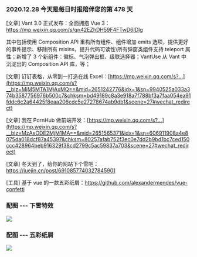 ### 2020.12.28 今天是每日时报陪伴您的第 478 天

[文章] Vant 3.0 正式发布：全面拥抱 Vue 3：<https://mp.weixin.qq.com/s/qn42EZhDH59F4FTwD6IDlg>

其中包括使用 Composition API 重构所有组件、组件增加 emits 选项，提供更好的事件提示、移除所有 mixins，提升代码可读性\所有弹窗类组件支持 teleport 属性；新增了 3 个新组件：徽标、气泡弹出框、级联选择器；VantUse 从 Vant 中沉淀出的 Composition API 库，等；

[文章] 钉钉表格，从零到一打造在线 Excel：[https://mp.weixin.qq.com/s?...](https://mp.weixin.qq.com/s?__biz=MjM5MTA1MjAxMQ==&mid=2651242776&idx=1&sn=9940525a033a374b3587756976b500c7&chksm=bd49189c8a3e918a7f788bf3a7faa054ea91fddc6c2a64425f8eaa206cdc5e27278674ab9db1&scene=27#wechat_redirect)

[文章] 我在 PornHub 做前端开发：[https://mp.weixin.qq.com/s?...](https://mp.weixin.qq.com/s?__biz=MzAxODE2MjM1MA==&mid=2651565371&idx=1&sn=606911908a4e8075da018dcf87a45397&chksm=80257afab752f3ec0e7dd2b9bd1bc7ced150ccc428964beb916329f38cd2799c5ac59837a703&scene=27#wechat_redirect)

[文章] 冬天到了，给你的网站下个雪吧：<https://juejin.cn/post/6910857740327845901>

[工具] 基于 vue 的一款五彩纸屑：<https://github.com/alexandermendes/vue-confetti>

### 配图 --- 下雪特效

![](https://p3-juejin.byteimg.com/tos-cn-i-k3u1fbpfcp/130a97cccf9b4ca28b8837f4c2229ee4~tplv-k3u1fbpfcp-watermark.image)

### 配图 --- 五彩纸屑

![](https://github.com/alexandermendes/vue-confetti/raw/master/example.gif)

